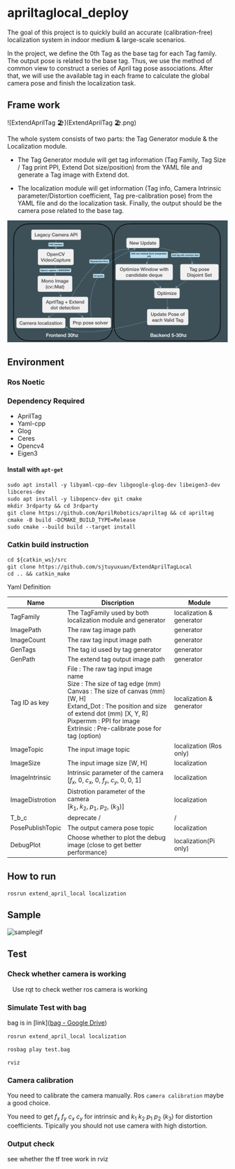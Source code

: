 # apriltaglocal\_deploy

The goal of this project is to quickly build an accurate (calibration-free) localization system in indoor medium & large-scale scenarios.

In the project, we define the 0th Tag as the base tag for each Tag family. The output pose is related to the base tag. Thus, we use the method of common view to construct a series of April tag pose associations. After that, we will use the available tag in each frame to calculate the global camera pose and finish the localization task.

## Frame work

![ExtendAprilTag 🏖](ExtendAprilTag 🏖.png)

The whole system consists of two parts: the Tag Generator module & the Localization module.

- The Tag Generator module will get tag information (Tag Family, Tag Size / Tag print PPI, Extend Dot size/position) from the YAML file and generate a Tag image with Extend dot.
  
- The localization module will get information (Tag info, Camera Intrinsic parameter/Distortion coefficient, Tag pre-calibration pose) from the YAML file and do the localization task. Finally, the output should be the camera pose related to the base tag.
  

![framework2png](framework_2.png)

## Environment

### Ros Noetic

### Dependency Required

- AprilTag
- Yaml-cpp
- Glog
- Ceres
- Opencv4
- Eigen3

#### Install with `apt-get`

```shell
sudo apt install -y libyaml-cpp-dev libgoogle-glog-dev libeigen3-dev libceres-dev
sudo apt install -y libopencv-dev git cmake
mkdir 3rdparty && cd 3rdparty
git clone https://github.com/AprilRobotics/apriltag && cd apriltag
cmake -B build -DCMAKE_BUILD_TYPE=Release
sudo cmake --build build --target install
```

### Catkin build instruction

```shell
cd ${catkin_ws}/src
git clone https://github.com/sjtuyuxuan/ExtendAprilTagLocal
cd .. && catkin_make
```

Yaml Definition

| Name | Discription | Module |
| --- | --- | --- |
| TagFamily | The TagFamily used by both localization module and generator | localization &  generator |
| ImagePath | The raw tag image path | generator |
| ImageCount | The raw tag input image path | generator |
| GenTags | The tag id used by tag generator | generator |
| GenPath | The extend tag output image path | generator |
| Tag ID as key | File : The raw tag input image name<br>Size : The size of tag edge (mm)<br>Canvas : The size of canvas (mm) [W, H]<br>Extand_Dot : The position and size of extend dot (mm) [X, Y, R]<br>Pixpermm : PPI for image<br>Extrinsic : Pre-calibrate pose for tag (option) | localization &  generator |
| ImageTopic | The input image topic | localization (Ros only) |
| ImageSize | The input image size [W, H] | localization |
| ImageIntrinsic | Intrinsic parameter of the camera  <br>\[$f_x$, 0, $c_x$, 0, $f_y$, $c_y$, 0, 0, 1\] | localization |
| ImageDistrotion | Distrotion parameter of the camera  <br>\[$k_1$, $k_2$, $p_1$, $p_2$, ($k_3$)\] | localization |
| T_b_c | deprecate / | /   |
| PosePublishTopic | The output camera pose topic | localization |
| DebugPlot | Choose whether to plot the debug image (close to get better performance) | localization(Pi only) |

## How to run

`rosrun extend_april_local localization`

## Sample

![samplegif](sample.gif)

## Test

### Check whether camera is working

   Use rqt to check wether ros camera is working

### Simulate Test with bag

bag is in [link]([bag - Google Drive](https://drive.google.com/drive/folders/1Xrv_PtHaB-Tt48jMuk3dzoAkk-koU0hy))

```shell
rosrun extend_april_local localization
```

```shell
rosbag play test.bag
```

```shell
rviz
```

### Camera calibration

You need to calibrate the camera manually. Ros `camera calibration` maybe a good choice.

You need to get $f_x$ $f_y$ $c_x$ $c_y$ for intrinsic and $k_1$ $k_2$ $p_1$ $p_2$ $(k_3)$ for distortion coefficients. Tipically you should not use camera with high distortion.

### Output check

see whether the tf tree work in rviz
